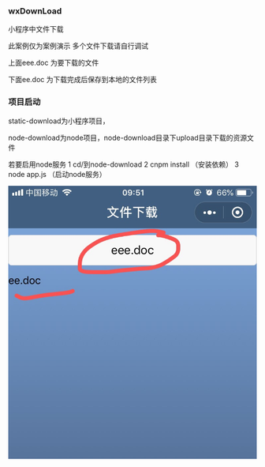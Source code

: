 ### wxDownLoad

小程序中文件下载  

此案例仅为案例演示 多个文件下载请自行调试

上面eee.doc 为要下载的文件

下面ee.doc 为下载完成后保存到本地的文件列表

### 项目启动

static-download为小程序项目，

node-download为node项目，node-download目录下upload目录下载的资源文件

若要启用node服务  1 cd/到node-download  2 cnpm install （安装依赖）  3 node app.js （启动node服务）


![示例](https://github.com/fancaixia/wxDownLoad/blob/master/pic/001.png)


